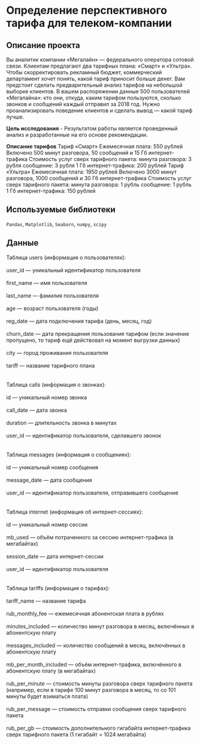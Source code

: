 
# Определение перспективного тарифа для телеком-компании

## Описание проекта
Вы аналитик компании «Мегалайн» — федерального оператора сотовой связи. Клиентам предлагают два тарифных плана: «Смарт» и «Ультра». Чтобы скорректировать рекламный бюджет, коммерческий департамент хочет понять, какой тариф приносит больше денег.
Вам предстоит сделать предварительный анализ тарифов на небольшой выборке клиентов. В вашем распоряжении данные 500 пользователей «Мегалайна»: кто они, откуда, каким тарифом пользуются, сколько звонков и сообщений каждый отправил за 2018 год. Нужно проанализировать поведение клиентов и сделать вывод — какой тариф лучше.

**Цель исследования** -  Результатом работы является проведенный анализ и разработанные на его основе рекомендации.

**Описание тарифов**
Тариф «Смарт»
Ежемесячная плата: 550 рублей
Включено 500 минут разговора, 50 сообщений и 15 Гб интернет-трафика
Стоимость услуг сверх тарифного пакета:
минута разговора: 3 рубля
сообщение: 3 рубля
1 Гб интернет-трафика: 200 рублей
Тариф «Ультра»
Ежемесячная плата: 1950 рублей
Включено 3000 минут разговора, 1000 сообщений и 30 Гб интернет-трафика
Стоимость услуг сверх тарифного пакета:
минута разговора: 1 рубль
сообщение: 1 рубль
1 Гб интернет-трафика: 150 рублей

## Используемые библиотеки
`Pandas`, `Matplotlib`, `Seaborn`, `numpy`, `scipy`

## Данные
Таблица users (информация о пользователях):   <br />  
user_id — уникальный идентификатор пользователя  <br />  
first_name — имя пользователя  <br />  
last_name — фамилия пользователя  <br />  
age — возраст пользователя (годы)  <br />  
reg_date — дата подключения тарифа (день, месяц, год)  <br />  
churn_date — дата прекращения пользования тарифом (если значение пропущено, то тариф ещё действовал на момент выгрузки данных)  <br />  
city — город проживания пользователя  <br />  
tariff — название тарифного плана  <br />    <br />  
Таблица calls (информация о звонках):  <br />  
id — уникальный номер звонка  <br />  
call_date — дата звонка  <br />  
duration — длительность звонка в минутах  <br />  
user_id — идентификатор пользователя, сделавшего звонок  <br />    <br />  
Таблица messages (информация о сообщениях):  <br />  
id — уникальный номер сообщения  <br />  
message_date — дата сообщения  <br />  
user_id — идентификатор пользователя, отправившего сообщение  <br />    <br />  
Таблица internet (информация об интернет-сессиях):  <br />  
id — уникальный номер сессии  <br />  
mb_used — объём потраченного за сессию интернет-трафика (в мегабайтах)  <br />  
session_date — дата интернет-сессии  <br />  
user_id — идентификатор пользователя  <br />    <br />  
Таблица tariffs (информация о тарифах):  <br />  
tariff_name — название тарифа  <br />  
rub_monthly_fee — ежемесячная абонентская плата в рублях  <br />  
minutes_included — количество минут разговора в месяц, включённых в абонентскую плату  <br />  
messages_included — количество сообщений в месяц, включённых в абонентскую плату  <br />  
mb_per_month_included — объём интернет-трафика, включённого в абонентскую плату (в мегабайтах)  <br />  
rub_per_minute — стоимость минуты разговора сверх тарифного пакета (например, если в тарифе 100 минут разговора в месяц, то со 101 минуты будет взиматься плата)  <br />  
rub_per_message — стоимость отправки сообщения сверх тарифного пакета  <br />  
rub_per_gb — стоимость дополнительного гигабайта интернет-трафика сверх тарифного пакета (1 гигабайт = 1024 мегабайта)  <br />  

